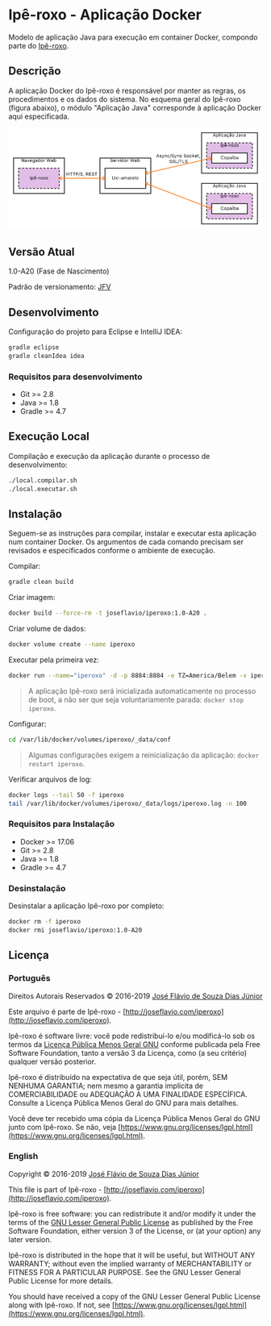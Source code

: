 # Ipê-roxo - Aplicação Docker

Modelo de aplicação Java para execução em container Docker, compondo parte do [Ipê-roxo](https://github.com/joseflaviojr/iperoxo).

## Descrição

A aplicação Docker do Ipê-roxo é responsável por manter as regras, os procedimentos e os dados do sistema. No esquema geral do Ipê-roxo (figura abaixo), o módulo "Aplicação Java" corresponde à aplicação Docker aqui especificada.

<img src="../projeto/EsquemaGeral.png">

## Versão Atual

1.0-A20 (Fase de Nascimento)

Padrão de versionamento: [JFV](http://joseflavio.com/jfv)

## Desenvolvimento

Configuração do projeto para Eclipse e IntelliJ IDEA:

```sh
gradle eclipse
gradle cleanIdea idea
```

### Requisitos para desenvolvimento

* Git >= 2.8
* Java >= 1.8
* Gradle >= 4.7

## Execução Local

Compilação e execução da aplicação durante o processo de desenvolvimento:

```sh
./local.compilar.sh
./local.executar.sh
```

## Instalação

Seguem-se as instruções para compilar, instalar e executar esta aplicação num container Docker. Os argumentos de cada comando precisam ser revisados e especificados conforme o ambiente de execução.

Compilar:

```sh
gradle clean build
```

Criar imagem:

```sh
docker build --force-rm -t joseflavio/iperoxo:1.0-A20 .
```

Criar volume de dados:

```sh
docker volume create --name iperoxo
```

Executar pela primeira vez:

```sh
docker run --name="iperoxo" -d -p 8884:8884 -e TZ=America/Belem -v iperoxo:/volume --ip=x.x.x.x --net xxxxxx --restart=unless-stopped joseflavio/iperoxo:1.0-A20
```

> A aplicação Ipê-roxo será inicializada automaticamente no processo de boot, a não ser que seja voluntariamente parada: `docker stop iperoxo`.

Configurar:

```sh
cd /var/lib/docker/volumes/iperoxo/_data/conf
```

> Algumas configurações exigem a reinicialização da aplicação: `docker restart iperoxo`.

Verificar arquivos de log:

```sh
docker logs --tail 50 -f iperoxo
tail /var/lib/docker/volumes/iperoxo/_data/logs/iperoxo.log -n 100
```

### Requisitos para Instalação

* Docker >= 17.06
* Git >= 2.8
* Java >= 1.8
* Gradle >= 4.7

### Desinstalação

Desinstalar a aplicação Ipê-roxo por completo:

```sh
docker rm -f iperoxo
docker rmi joseflavio/iperoxo:1.0-A20
```

## Licença

### Português

Direitos Autorais Reservados &copy; 2016-2019 [José Flávio de Souza Dias Júnior](http://joseflavio.com)

Este arquivo é parte de Ipê-roxo - [http://joseflavio.com/iperoxo](http://joseflavio.com/iperoxo).

Ipê-roxo é software livre: você pode redistribuí-lo e/ou modificá-lo
sob os termos da [Licença Pública Menos Geral GNU](https://www.gnu.org/licenses/lgpl.html) conforme publicada pela
Free Software Foundation, tanto a versão 3 da Licença, como
(a seu critério) qualquer versão posterior.

Ipê-roxo é distribuído na expectativa de que seja útil,
porém, SEM NENHUMA GARANTIA; nem mesmo a garantia implícita de
COMERCIABILIDADE ou ADEQUAÇÃO A UMA FINALIDADE ESPECÍFICA. Consulte a
Licença Pública Menos Geral do GNU para mais detalhes.

Você deve ter recebido uma cópia da Licença Pública Menos Geral do GNU
junto com Ipê-roxo. Se não, veja [https://www.gnu.org/licenses/lgpl.html](https://www.gnu.org/licenses/lgpl.html).

### English

Copyright &copy; 2016-2019 [José Flávio de Souza Dias Júnior](http://joseflavio.com)

This file is part of Ipê-roxo - [http://joseflavio.com/iperoxo](http://joseflavio.com/iperoxo).

Ipê-roxo is free software: you can redistribute it and/or modify
it under the terms of the [GNU Lesser General Public License](https://www.gnu.org/licenses/lgpl.html) as published by
the Free Software Foundation, either version 3 of the License, or
(at your option) any later version.

Ipê-roxo is distributed in the hope that it will be useful,
but WITHOUT ANY WARRANTY; without even the implied warranty of
MERCHANTABILITY or FITNESS FOR A PARTICULAR PURPOSE. See the
GNU Lesser General Public License for more details.

You should have received a copy of the GNU Lesser General Public License
along with Ipê-roxo. If not, see [https://www.gnu.org/licenses/lgpl.html](https://www.gnu.org/licenses/lgpl.html).
